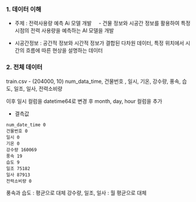 
### 1. 데이터 이해 
- 주제 : 전력사용량 예측 Ai 모델 개발
    - 건물 정보와 시공간 정보를 활용하여 특정 시점의 전력 사용량을 예측하는 AI 모델을 개발

- 시공간정보 : 공간적 정보와 시간적 정보가 결합된 다차원 데이터, 특정 위치에서 시간의 흐름에 따른 현상을 설명하는 데이터

### 2. 전체 데이터
train.csv - (204000, 10)
num_data_time, 건물번호 , 일시, 기온, 강수량, 풍속, 습도, 일조, 일사, 전력소비량

이후 일시 컬럼을 datetime64로 변경 후 month, day, hour 컬럼을 추가

- 결측값
```
num_date_time 0 
건물번호 0 
일시 0 
기온 0 
강수량 160069 
풍속 19 
습도 9 
일조 75182 
일사 87913 
전력소비량 0
```
풍속과 습도 : 평균으로 대체
강수량, 일조, 일사 : 월 평균으로 대체

